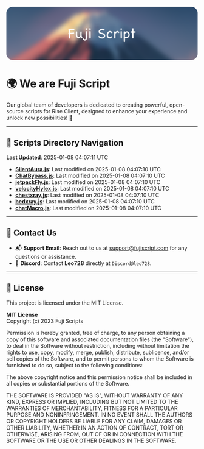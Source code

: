 ![Banner](.github/b.webp)

# 🌍 **We are Fuji Script**

Our global team of developers is dedicated to creating powerful, open-source scripts for Rise Client, designed to enhance your experience and unlock new possibilities! 🌟

---
<!-- SCRIPTS_NAVIGATION_START -->
## 📂 **Scripts Directory Navigation**

**Last Updated**: 2025-01-08 04:07:11 UTC

- **[SilentAura.js](scripts/SilentAura.js)**: Last modified on 2025-01-08 04:07:10 UTC
- **[ChatBypass.js](scripts/ChatBypass.js)**: Last modified on 2025-01-08 04:07:10 UTC
- **[jetpackFly.js](scripts/jetpackFly.js)**: Last modified on 2025-01-08 04:07:10 UTC
- **[velocityHylex.js](scripts/velocityHylex.js)**: Last modified on 2025-01-08 04:07:10 UTC
- **[chestxray.js](scripts/chestxray.js)**: Last modified on 2025-01-08 04:07:10 UTC
- **[bedxray.js](scripts/bedxray.js)**: Last modified on 2025-01-08 04:07:10 UTC
- **[chatMacro.js](scripts/chatMacro.js)**: Last modified on 2025-01-08 04:07:10 UTC

<!-- SCRIPTS_NAVIGATION_END -->

---

## 💬 **Contact Us**  
- 📬 **Support Email**: Reach out to us at [support@fujiscript.com](mailto:support@fujiscript.com) for any questions or assistance.  
- 💬 **Discord**: Contact **Leo728** directly at `Discord@leo728`.

---

## 📜 **License**

This project is licensed under the MIT License.  

**MIT License**  
Copyright (c) 2023 Fuji Scripts  

Permission is hereby granted, free of charge, to any person obtaining a copy of this software and associated documentation files (the "Software"), to deal in the Software without restriction, including without limitation the rights to use, copy, modify, merge, publish, distribute, sublicense, and/or sell copies of the Software, and to permit persons to whom the Software is furnished to do so, subject to the following conditions:  

The above copyright notice and this permission notice shall be included in all copies or substantial portions of the Software.  

THE SOFTWARE IS PROVIDED "AS IS", WITHOUT WARRANTY OF ANY KIND, EXPRESS OR IMPLIED, INCLUDING BUT NOT LIMITED TO THE WARRANTIES OF MERCHANTABILITY, FITNESS FOR A PARTICULAR PURPOSE AND NONINFRINGEMENT. IN NO EVENT SHALL THE AUTHORS OR COPYRIGHT HOLDERS BE LIABLE FOR ANY CLAIM, DAMAGES OR OTHER LIABILITY, WHETHER IN AN ACTION OF CONTRACT, TORT OR OTHERWISE, ARISING FROM, OUT OF OR IN CONNECTION WITH THE SOFTWARE OR THE USE OR OTHER DEALINGS IN THE SOFTWARE.  
